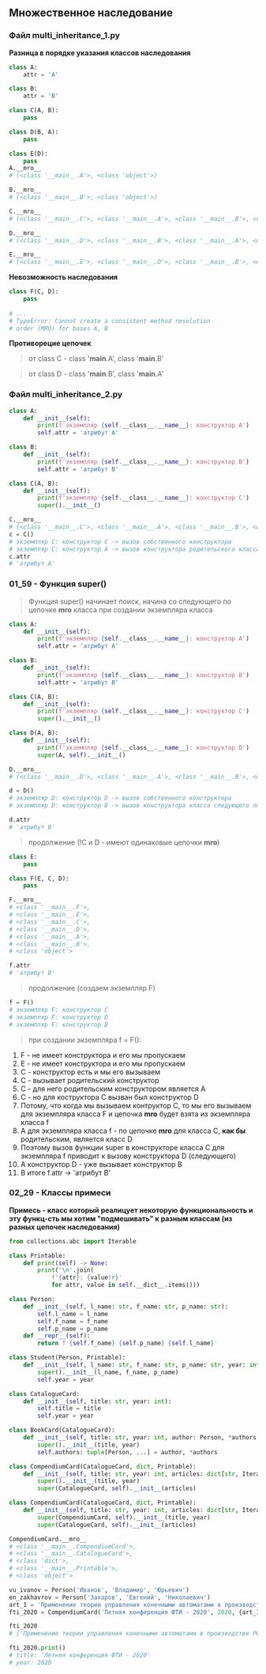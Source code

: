## Множественное наследование ##

### Файл multi_inheritance_1.py ###
**Разница в порядке указания классов наследования**
```python
class A:
    attr = 'A'

class B:
    attr = 'B'

class C(A, B):
    pass

class D(B, A):
    pass

class E(D):
    pass
A.__mro__
# (<class '__main__.A'>, <class 'object'>)

B.__mro__
# (<class '__main__.B'>, <class 'object'>)

C.__mro__
# (<class '__main__.C'>, <class '__main__.A'>, <class '__main__.B'>, <class 'object'>)

D.__mro__
# (<class '__main__.D'>, <class '__main__.B'>, <class '__main__.A'>, <class 'object'>)

E.__mro__
# (<class '__main__.E'>, <class '__main__.D'>, <class '__main__.B'>, <class '__main__.A'>, <class 'object'>)
```
**Невозможность наследования**
```python
class F(C, D):
    pass
    
# ...
# TypeError: Cannot create a consistent method resolution
# order (MRO) for bases A, B
```
**Противорецие цепочек**
>от class C - class '__main__.A', class '__main__.B'

>от class D - class '__main__.B', class '__main__.A'

### Файл multi_inheritance_2.py ###
```python
class A:
    def __init__(self):
        print(f'экземпляр {self.__class__.__name__}: конструктор A')
        self.attr = 'атрибут A'

class B:
    def __init__(self):
        print(f'экземпляр {self.__class__.__name__}: конструктор B')
        self.attr = 'атрибут B'

class C(A, B):
    def __init__(self):
        print(f'экземпляр {self.__class__.__name__}: конструктор C')
        super().__init__()

C.__mro__
# (<class '__main__.C'>, <class '__main__.A'>, <class '__main__.B'>, <class 'object'>)
c = C()
# экземпляр C: конструктор C -> вызов собственного конструктора
# экземпляр C: конструктор A -> вызов конструктора родительского класса
c.attr
# 'атрибут A'
```
### 01_59 - Функция super() ###
>Функция super() начинает поиск, начина со следующего по цепочке __mro__ класса при создании экземпляра класса
```python
class A:
    def __init__(self):
        print(f'экземпляр {self.__class__.__name__}: конструктор A')
        self.attr = 'атрибут A'

class B:
    def __init__(self):
        print(f'экземпляр {self.__class__.__name__}: конструктор B')
        self.attr = 'атрибут B'

class C(A, B):
    def __init__(self):
        print(f'экземпляр {self.__class__.__name__}: конструктор C')
        super().__init__()

class D(A, B):
    def __init__(self):
        print(f'экземпляр {self.__class__.__name__}: конструктор D')
        super(A, self).__init__()

D.__mro__
# (<class '__main__.D'>, <class '__main__.A'>, <class '__main__.B'>, <class 'object'>)

d = D()
# экземпляр D: конструктор D -> вызов собственного конструктора
# экземпляр D: конструктор B -> вызов конструктора класса следующего после A

d.attr
# 'атрибут B'
```
>продолжение (!C и D - имеют одинаковые цепочки __mro__)
```python
class E:
    pass

class F(E, C, D):
    pass

F.__mro__
# <class '__main__.F'>,
# <class '__main__.E'>,
# <class '__main__.C'>,
# <class '__main__.D'>,
# <class '__main__.A'>,
# <class '__main__.B'>,
# <class 'object'>

f.attr
# 'атрибут B'
```
>продолжение (создаем экземпляр F)
```python
f = F()
# экземпляр F: конструктор C
# экземпляр F: конструктор D
# экземпляр F: конструктор B
```

>при создании экземпляра f = F():
1. F - не имеет конструктора и его мы пропускаем
2. E - не имеет конструктора и его мы пропускаем
3. C - конструктор есть и мы его вызываем
4. C - вызывает родительский конструктор 
5. С - для него родительским конструктором является A
6. C - но для коструктора C вызван был конструктор D
7. Потому, что когда мы вызываем контруктор C, то мы его вызываем для экземпляра класса F и цепочка __mro__ будет взята из экземпляра класса f
8. А для экземпляра класса f - по цепочке __mro__ для класса C, **как бы** родительским, является класс D
9. Поэтому вызов функции super в конструкторе класса C для экземпляра f приводит к вызову конструктора D (следующего) 
10. А конструктор D - уже вызывает конструктор B
11. В итоге f.attr -> 'атрибут B'  

### 02_29 - Классы примеси ###
**Примесь - класс который реалицует некоторую функциональность и эту функц-сть мы хотим "подмешивать" к разным классам (из разных цепочек наследования)**
```python
from collections.abc import Iterable

class Printable:
    def print(self) -> None:
        print('\n'.join(
            f'{attr}: {value!r}'
            for attr, value in self.__dict__.items()))

class Person:
    def __init__(self, l_name: str, f_name: str, p_name: str):
        self.l_name = l_name
        self.f_name = f_name
        self.p_name = p_name
    def __repr__(self):
        return f'{self.f_name} {self.p_name} {self.l_name}'

class Student(Person, Printable):
    def __init__(self, l_name: str, f_name: str, p_name: str, year: int):
        super().__init__(l_name, f_name, p_name)
        self.year = year

class CatalogueCard:
    def __init__(self, title: str, year: int):
        self.title = title
        self.year = year

class BookCard(CatalogueCard):
    def __init__(self, title: str, year: int, author: Person, *authors: Person):
        super().__init__(title, year)
        self.authors: tuple[Person, ...] = author, *authors

class CompendiumCard(CatalogueCard, dict, Printable):
    def __init__(self, title: str, year: int, articles: dict[str, Iterable[Person]]):
        super().__init__(title, year)
        super(CatalogueCard, self).__init__(articles)

class CompendiumCard(CatalogueCard, dict, Printable):
    def __init__(self, title: str, year: int, articles: dict[str, Iterable[Person]]):
        super(CompendiumCard, self).__init__(title, year)
        super(CatalogueCard, self).__init__(articles)

CompendiumCard.__mro__
# <class '__main__.CompendiumCard'>, 
# <class '__main__.CatalogueCard'>, 
# <class 'dict'>, 
# <class '__main__.Printable'>, 
# <class 'object'>

vu_ivanov = Person('Иванов', 'Владимир', 'Юрьевич')
en_zakhavrov = Person('Захаров', 'Евгений', 'Николаевич')
art_1 = 'Применение теории управления конечными автоматами в производстве РФП'
fti_2020 = CompendiumCard('Летняя конференция ФТИ - 2020', 2020, {art_1: [vu_ivanov, en_zakhavrov]})

fti_2020
# {'Применение теории управления конечными автоматами в производстве РФП': [Владимир Юрьевич Иванов, Евгений николаевич Захаров]}

fti_2020.print()
# title: 'Летняя конференция ФТИ - 2020'
# year: 2020
```